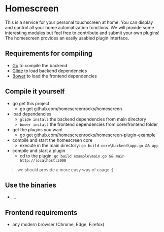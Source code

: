 # Homescreen
This is a service for your personal touchscreen at home. You can display and control all your home automatization functions. We will provide some interesting modules but feel free to contribute and submit your own plugins! The homescreen provides an easily usabled plugin interface.

## Requirements for compiling
* [Go](https://golang.org/) to compile the backend
* [Glide](https://golang.org/) to load backend dependencies
* [Bower](https://bower.io/) to load the frontend dependencies

## Compile it yourself
* go get this project
  + go get github.com/homescreenrocks/homescreen
* load dependencies
  + `glide install` the backend dependencies from main directory
  + `bower install` the frontend dependencies from core/frontend folder
* get the plugins you want
  +  go get github.com/homescreenrocks/homescreen-plugin-example
* compile and start the homescreen core
  + execute in the main directory: `go build core\backend\app.go && app`
* compile and start a plugin
  + cd to the plugin: `go build example\main.go && main http://localhost:3000`

> we should provide a more easy way of usage :)

## Use the binaries
* ...

## Frontend requirements
* any modern browser (Chrome, Edge, Firefox)
